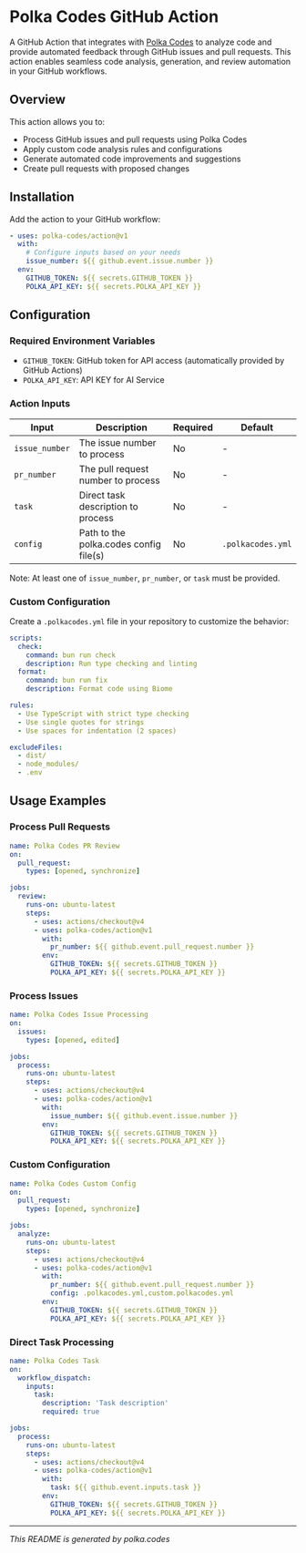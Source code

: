 # Polka Codes GitHub Action

A GitHub Action that integrates with [Polka Codes](https://github.com/polka-codes/polka-codes) to analyze code and provide automated feedback through GitHub issues and pull requests. This action enables seamless code analysis, generation, and review automation in your GitHub workflows.

## Overview

This action allows you to:
- Process GitHub issues and pull requests using Polka Codes
- Apply custom code analysis rules and configurations
- Generate automated code improvements and suggestions
- Create pull requests with proposed changes

## Installation

Add the action to your GitHub workflow:

```yaml
- uses: polka-codes/action@v1
  with:
    # Configure inputs based on your needs
    issue_number: ${{ github.event.issue.number }}
  env:
    GITHUB_TOKEN: ${{ secrets.GITHUB_TOKEN }}
    POLKA_API_KEY: ${{ secrets.POLKA_API_KEY }}
```

## Configuration

### Required Environment Variables

- `GITHUB_TOKEN`: GitHub token for API access (automatically provided by GitHub Actions)
- `POLKA_API_KEY`: API KEY for AI Service

### Action Inputs

| Input | Description | Required | Default |
|-------|-------------|----------|---------|
| `issue_number` | The issue number to process | No | - |
| `pr_number` | The pull request number to process | No | - |
| `task` | Direct task description to process | No | - |
| `config` | Path to the polka.codes config file(s) | No | `.polkacodes.yml` |

Note: At least one of `issue_number`, `pr_number`, or `task` must be provided.

### Custom Configuration

Create a `.polkacodes.yml` file in your repository to customize the behavior:

```yaml
scripts:
  check:
    command: bun run check
    description: Run type checking and linting
  format:
    command: bun run fix
    description: Format code using Biome

rules:
  - Use TypeScript with strict type checking
  - Use single quotes for strings
  - Use spaces for indentation (2 spaces)

excludeFiles:
  - dist/
  - node_modules/
  - .env
```

## Usage Examples

### Process Pull Requests

```yaml
name: Polka Codes PR Review
on:
  pull_request:
    types: [opened, synchronize]

jobs:
  review:
    runs-on: ubuntu-latest
    steps:
      - uses: actions/checkout@v4
      - uses: polka-codes/action@v1
        with:
          pr_number: ${{ github.event.pull_request.number }}
        env:
          GITHUB_TOKEN: ${{ secrets.GITHUB_TOKEN }}
          POLKA_API_KEY: ${{ secrets.POLKA_API_KEY }}
```

### Process Issues

```yaml
name: Polka Codes Issue Processing
on:
  issues:
    types: [opened, edited]

jobs:
  process:
    runs-on: ubuntu-latest
    steps:
      - uses: actions/checkout@v4
      - uses: polka-codes/action@v1
        with:
          issue_number: ${{ github.event.issue.number }}
        env:
          GITHUB_TOKEN: ${{ secrets.GITHUB_TOKEN }}
          POLKA_API_KEY: ${{ secrets.POLKA_API_KEY }}
```

### Custom Configuration

```yaml
name: Polka Codes Custom Config
on:
  pull_request:
    types: [opened, synchronize]

jobs:
  analyze:
    runs-on: ubuntu-latest
    steps:
      - uses: actions/checkout@v4
      - uses: polka-codes/action@v1
        with:
          pr_number: ${{ github.event.pull_request.number }}
          config: .polkacodes.yml,custom.polkacodes.yml
        env:
          GITHUB_TOKEN: ${{ secrets.GITHUB_TOKEN }}
          POLKA_API_KEY: ${{ secrets.POLKA_API_KEY }}
```

### Direct Task Processing

```yaml
name: Polka Codes Task
on:
  workflow_dispatch:
    inputs:
      task:
        description: 'Task description'
        required: true

jobs:
  process:
    runs-on: ubuntu-latest
    steps:
      - uses: actions/checkout@v4
      - uses: polka-codes/action@v1
        with:
          task: ${{ github.event.inputs.task }}
        env:
          GITHUB_TOKEN: ${{ secrets.GITHUB_TOKEN }}
          POLKA_API_KEY: ${{ secrets.POLKA_API_KEY }}
```

---
*This README is generated by polka.codes*
